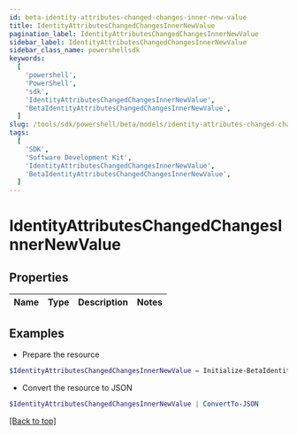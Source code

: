 ```yaml
---
id: beta-identity-attributes-changed-changes-inner-new-value
title: IdentityAttributesChangedChangesInnerNewValue
pagination_label: IdentityAttributesChangedChangesInnerNewValue
sidebar_label: IdentityAttributesChangedChangesInnerNewValue
sidebar_class_name: powershellsdk
keywords:
  [
    'powershell',
    'PowerShell',
    'sdk',
    'IdentityAttributesChangedChangesInnerNewValue',
    'BetaIdentityAttributesChangedChangesInnerNewValue',
  ]
slug: /tools/sdk/powershell/beta/models/identity-attributes-changed-changes-inner-new-value
tags:
  [
    'SDK',
    'Software Development Kit',
    'IdentityAttributesChangedChangesInnerNewValue',
    'BetaIdentityAttributesChangedChangesInnerNewValue',
  ]
---
```


# IdentityAttributesChangedChangesInnerNewValue

## Properties

| Name | Type | Description | Notes |
| ---- | ---- | ----------- | ----- |

## Examples

- Prepare the resource

```powershell
$IdentityAttributesChangedChangesInnerNewValue = Initialize-BetaIdentityAttributesChangedChangesInnerNewValue
```

- Convert the resource to JSON

```powershell
$IdentityAttributesChangedChangesInnerNewValue | ConvertTo-JSON
```

[[Back to top]](#)
